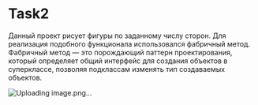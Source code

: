 # Task2
Данный проект рисует фигуры по заданному числу сторон.
Для реализация подобного функционала использовался фабричный метод.
Фабричный метод — это порождающий паттерн проектирования, который определяет общий интерфейс для создания объектов в суперклассе, 
позволяя подклассам изменять тип создаваемых объектов.

![Uploading image.png…]()


